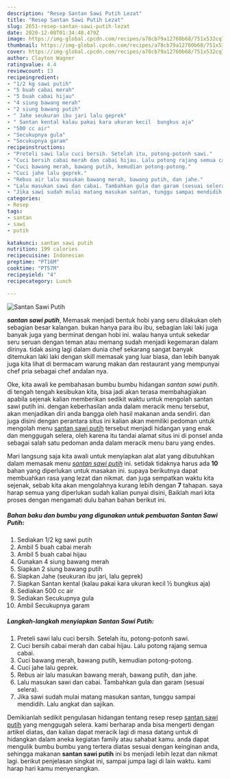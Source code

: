 ```yaml
---
description: "Resep Santan Sawi Putih Lezat"
title: "Resep Santan Sawi Putih Lezat"
slug: 2651-resep-santan-sawi-putih-lezat
date: 2020-12-08T01:34:48.479Z
image: https://img-global.cpcdn.com/recipes/a78cb79a12760b68/751x532cq70/santan-sawi-putih-foto-resep-utama.jpg
thumbnail: https://img-global.cpcdn.com/recipes/a78cb79a12760b68/751x532cq70/santan-sawi-putih-foto-resep-utama.jpg
cover: https://img-global.cpcdn.com/recipes/a78cb79a12760b68/751x532cq70/santan-sawi-putih-foto-resep-utama.jpg
author: Clayton Wagner
ratingvalue: 4.4
reviewcount: 13
recipeingredient:
- "1/2 kg sawi putih"
- "5 buah cabai merah"
- "5 buah cabai hijau"
- "4 siung bawang merah"
- "2 siung bawang putih"
- " Jahe seukuran ibu jari lalu geprek"
- " Santan kental kalau pakai kara ukuran kecil  bungkus aja"
- "500 cc air"
- "Secukupnya gula"
- "Secukupnya garam"
recipeinstructions:
- "Preteli sawi lalu cuci bersih. Setelah itu, potong-potonh sawi."
- "Cuci bersih cabai merah dan cabai hijau. Lalu potong rajang semua cabai."
- "Cuci bawang merah, bawang putih, kemudian potong-potong."
- "Cuci jahe lalu geprek."
- "Rebus air lalu masukan bawang merah, bawang putih, dan jahe."
- "Lalu masukan sawi dan cabai. Tambahkan gula dan garam (sesuai selera)."
- "Jika sawi sudah mulai matang masukan santan, tunggu sampai mendidih. Lalu angkat dan sajikan."
categories:
- Resep
tags:
- santan
- sawi
- putih

katakunci: santan sawi putih 
nutrition: 199 calories
recipecuisine: Indonesian
preptime: "PT16M"
cooktime: "PT57M"
recipeyield: "4"
recipecategory: Lunch

---
```



![Santan Sawi Putih](https://img-global.cpcdn.com/recipes/a78cb79a12760b68/751x532cq70/santan-sawi-putih-foto-resep-utama.jpg)

<b><i>santan sawi putih</i></b>, Memasak menjadi bentuk hobi yang seru dilakukan oleh sebagian besar kalangan. bukan hanya para ibu ibu, sebagian laki laki juga banyak juga yang berminat dengan hobi ini. walau hanya untuk sekedar seru seruan dengan teman atau memang sudah menjadi kegemaran dalam dirinya. tidak asing lagi dalam dunia chef sekarang sangat banyak ditemukan laki laki dengan skill memasak yang luar biasa, dan lebih banyak juga kita lihat di bermacam warung makan dan restaurant yang mempunyai chef pria sebagai chef andalan nya.

Oke, kita awali ke pembahasan bumbu bumbu hidangan <i>santan sawi putih</i>. di tengah tengah kesibukan kita, bisa jadi akan terasa membahagiakan apabila sejenak kalian memberikan sedikit waktu untuk mengolah santan sawi putih ini. dengan keberhasilan anda dalam meracik menu tersebut, akan menjadikan diri anda bangga oleh hasil makanan anda sendiri. dan juga disini dengan perantara situs ini kalian akan memiliki pedoman untuk mengolah menu <u>santan sawi putih</u> tersebut menjadi hidangan yang enak dan menggugah selera, oleh karena itu tandai alamat situs ini di ponsel anda sebagai salah satu pedoman anda dalam meracik menu baru yang endes.




Mari langsung saja kita awali untuk menyiapkan alat alat yang dibutuhkan dalam memasak menu <u><i>santan sawi putih</i></u> ini. setidak tidaknya harus ada <b>10</b> bahan yang diperlukan untuk masakan ini. supaya berikutnya dapat membuahkan rasa yang lezat dan nikmat. dan juga sempatkan waktu kita sejenak, sebab kita akan mengolahnya kurang lebih dengan <b>7</b> tahapan. saya harap semua yang diperlukan sudah kalian punyai disini, Baiklah mari kita proses dengan mengamati dulu bahan bahan berikut ini.

<!--inarticleads1-->

##### Bahan baku dan bumbu yang digunakan untuk pembuatan Santan Sawi Putih:

1. Sediakan 1/2 kg sawi putih
1. Ambil 5 buah cabai merah
1. Ambil 5 buah cabai hijau
1. Gunakan 4 siung bawang merah
1. Siapkan 2 siung bawang putih
1. Siapkan  Jahe (seukuran ibu jari, lalu geprek)
1. Siapkan  Santan kental (kalau pakai kara ukuran kecil ½ bungkus aja)
1. Sediakan 500 cc air
1. Sediakan Secukupnya gula
1. Ambil Secukupnya garam




<!--inarticleads2-->

##### Langkah-langkah menyiapkan Santan Sawi Putih:

1. Preteli sawi lalu cuci bersih. Setelah itu, potong-potonh sawi.
1. Cuci bersih cabai merah dan cabai hijau. Lalu potong rajang semua cabai.
1. Cuci bawang merah, bawang putih, kemudian potong-potong.
1. Cuci jahe lalu geprek.
1. Rebus air lalu masukan bawang merah, bawang putih, dan jahe.
1. Lalu masukan sawi dan cabai. Tambahkan gula dan garam (sesuai selera).
1. Jika sawi sudah mulai matang masukan santan, tunggu sampai mendidih. Lalu angkat dan sajikan.




Demikianlah sedikit pengulasan hidangan tentang resep resep <u>santan sawi putih</u> yang menggugah selera. kami berharap anda bisa mengerti dengan artikel diatas, dan kalian dapat meracik lagi di masa datang untuk di hidangkan dalam aneka kegiatan family atau sahabat kamu. anda dapat mengulik bumbu bumbu yang tertera diatas sesuai dengan keinginan anda, sehingga makanan <b>santan sawi putih</b> ini bs menjadi lebih lezat dan nikmat lagi. berikut penjelasan singkat ini, sampai jumpa lagi di lain waktu. kami harap hari kamu menyenangkan.

